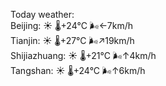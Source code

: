 Today weather:  
Beijing: ☀️   🌡️+24°C 🌬️←7km/h  
Tianjin: ☀️   🌡️+27°C 🌬️↗19km/h  
Shijiazhuang: ☀️   🌡️+21°C 🌬️↑4km/h  
Tangshan: ☀️   🌡️+24°C 🌬️↑6km/h  
